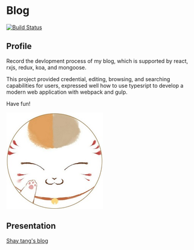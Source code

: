 # Blog

[![Build Status](https://travis-ci.org/tangxinyao/blog.svg?branch=master)](https://travis-ci.org/tangxinyao/blog)

## Profile

Record the devlopment process of my blog, which is supported by react, rxjs, redux, koa, and mongoose.

This project provided credential, editing, browsing, and searching capabilities for users, expressed well how to use typesript to develop a modern web application with webpack and gulp.

Have fun!

![profile](./public/src/images/neko.jpg)

## Presentation

[Shay tang's blog](https://shaytang.party)
